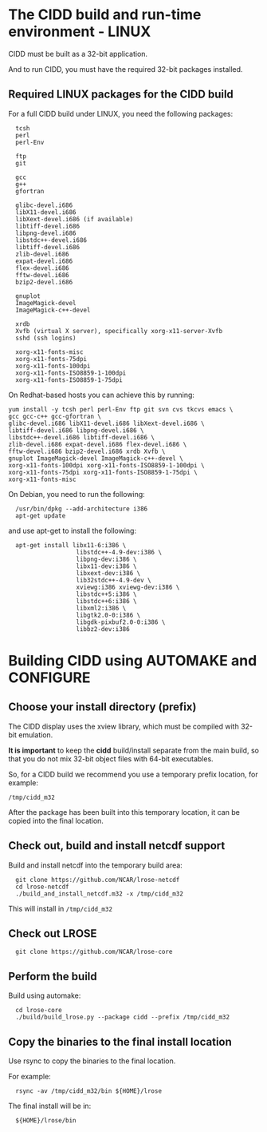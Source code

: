 # The CIDD build and run-time environment - LINUX

CIDD must be built as a 32-bit application.

And to run CIDD, you must have the required 32-bit packages installed.

## Required LINUX packages for the CIDD build

For a full CIDD build under LINUX, you need the following packages:

```
  tcsh
  perl
  perl-Env

  ftp
  git

  gcc
  g++
  gfortran

  glibc-devel.i686
  libX11-devel.i686
  libXext-devel.i686 (if available)
  libtiff-devel.i686
  libpng-devel.i686
  libstdc++-devel.i686
  libtiff-devel.i686
  zlib-devel.i686
  expat-devel.i686
  flex-devel.i686
  fftw-devel.i686
  bzip2-devel.i686

  gnuplot
  ImageMagick-devel
  ImageMagick-c++-devel

  xrdb
  Xvfb (virtual X server), specifically xorg-x11-server-Xvfb
  sshd (ssh logins)

  xorg-x11-fonts-misc
  xorg-x11-fonts-75dpi
  xorg-x11-fonts-100dpi
  xorg-x11-fonts-ISO8859-1-100dpi
  xorg-x11-fonts-ISO8859-1-75dpi
```

On Redhat-based hosts you can achieve this by running:

```
yum install -y tcsh perl perl-Env ftp git svn cvs tkcvs emacs \
gcc gcc-c++ gcc-gfortran \
glibc-devel.i686 libX11-devel.i686 libXext-devel.i686 \
libtiff-devel.i686 libpng-devel.i686 \
libstdc++-devel.i686 libtiff-devel.i686 \
zlib-devel.i686 expat-devel.i686 flex-devel.i686 \
fftw-devel.i686 bzip2-devel.i686 xrdb Xvfb \
gnuplot ImageMagick-devel ImageMagick-c++-devel \
xorg-x11-fonts-100dpi xorg-x11-fonts-ISO8859-1-100dpi \
xorg-x11-fonts-75dpi xorg-x11-fonts-ISO8859-1-75dpi \
xorg-x11-fonts-misc
```

On Debian, you need to run the following:

```
  /usr/bin/dpkg --add-architecture i386
  apt-get update
```

and use apt-get to install the following:

```
  apt-get install libx11-6:i386 \
                   libstdc++-4.9-dev:i386 \
                   libpng-dev:i386 \
                   libx11-dev:i386 \
                   libxext-dev:i386 \
                   lib32stdc++-4.9-dev \
                   xviewg:i386 xviewg-dev:i386 \
                   libstdc++5:i386 \
                   libstdc++6:i386 \
                   libxml2:i386 \
                   libgtk2.0-0:i386 \
                   libgdk-pixbuf2.0-0:i386 \
                   libbz2-dev:i386
```

# Building CIDD using AUTOMAKE and CONFIGURE

## Choose your install directory (prefix)

The CIDD display uses the xview library, which must be compiled with 32-bit emulation.

**It is important** to keep the **cidd** build/install separate from the main build,
so that you do not mix 32-bit object files with 64-bit executables.

So, for a CIDD build we recommend you use a temporary prefix location, for example:

  `/tmp/cidd_m32`

After the package has been built into this temporary location, it can be copied into the final location.

## Check out, build and install netcdf support

Build and install netcdf into the temporary build area:

```
  git clone https://github.com/NCAR/lrose-netcdf
  cd lrose-netcdf
  ./build_and_install_netcdf.m32 -x /tmp/cidd_m32
```

This will install in `/tmp/cidd_m32`

## Check out LROSE

```
  git clone https://github.com/NCAR/lrose-core
```

<!---
## Install the makefile tree

The `make` application can use files named either `Makefile` or `makefile`.

The lower-case version takes preference.

The codebase contains, by default, upper-case Makefiles throughout the tree. These are **NOT** appropriate for the cidd build.

To get the correct build, you must install the lower-case makefiles relevant to the package you want to build.

To install the makefiles for the **cidd** package, perform the following:

```
  ./make_bin/install_package_makefiles.py --package cidd
```
--->

## Perform the build

Build using automake:

```
  cd lrose-core
  ./build/build_lrose.py --package cidd --prefix /tmp/cidd_m32
```

## Copy the binaries to the final install location

Use rsync to copy the binaries to the final location.

For example:

```
  rsync -av /tmp/cidd_m32/bin ${HOME}/lrose
```

The final install will be in:

```
  ${HOME}/lrose/bin
```


